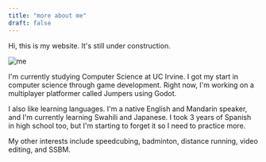 ```yaml
---
title: "more about me"
draft: false
---
```

Hi, this is my website. It's still under construction.

![me](/assets/me.jpg "me")

I'm currently studying Computer Science at UC Irvine. I got my start in computer science through game development. Right now, I'm working on a multiplayer platformer called Jumpers using Godot.

I also like learning languages. I'm a native English and Mandarin speaker, and I'm currently learning Swahili and Japanese. I took 3 years of Spanish in high school too, but I'm starting to forget it so I need to practice more.

My other interests include speedcubing, badminton, distance running, video editing, and SSBM.
